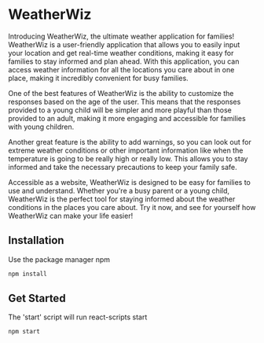 # WeatherWiz

Introducing WeatherWiz, the ultimate weather application for families! WeatherWiz is a user-friendly application that allows you to easily input your location and get real-time weather conditions, making it easy for families to stay informed and plan ahead. With this application, you can access weather information for all the locations you care about in one place, making it incredibly convenient for busy families.

One of the best features of WeatherWiz is the ability to customize the responses based on the age of the user. This means that the responses provided to a young child will be simpler and more playful than those provided to an adult, making it more engaging and accessible for families with young children.

Another great feature is the ability to add warnings, so you can look out for extreme weather conditions or other important information like when the temperature is going to be really high or really low. This allows you to stay informed and take the necessary precautions to keep your family safe.

Accessible as a website, WeatherWiz is designed to be easy for families to use and understand. Whether you're a busy parent or a young child, WeatherWiz is the perfect tool for staying informed about the weather conditions in the places you care about. Try it now, and see for yourself how WeatherWiz can make your life easier!

## Installation

Use the package manager npm
```bash
npm install
```

## Get Started
The 'start' script will run react-scripts start 

```bash
npm start
```
